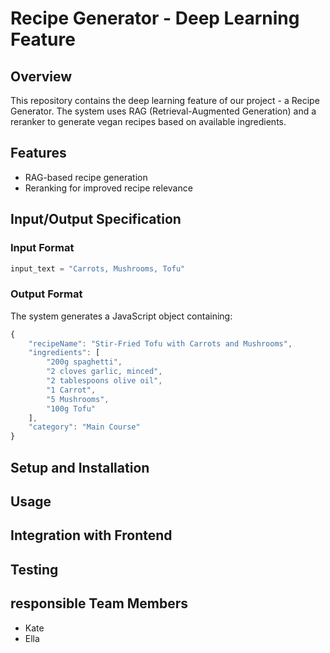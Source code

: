 # Recipe Generator - Deep Learning Feature

## Overview
This repository contains the deep learning feature of our project - a Recipe Generator. The system uses RAG (Retrieval-Augmented Generation) and a reranker to generate vegan recipes based on available ingredients.

## Features
- RAG-based recipe generation
- Reranking for improved recipe relevance


## Input/Output Specification

### Input Format
```python
input_text = "Carrots, Mushrooms, Tofu"
```

### Output Format
The system generates a JavaScript object containing:
```javascript
{
    "recipeName": "Stir-Fried Tofu with Carrots and Mushrooms",
    "ingredients": [
        "200g spaghetti",
        "2 cloves garlic, minced",
        "2 tablespoons olive oil",
        "1 Carrot", 
        "5 Mushrooms", 
        "100g Tofu"
    ],
    "category": "Main Course"
}
```

        
   
## Setup and Installation

## Usage

## Integration with Frontend

## Testing

## responsible Team Members
- Kate
- Ella
